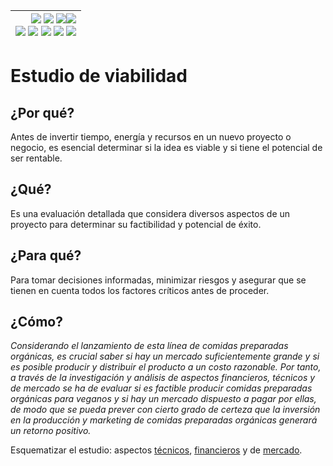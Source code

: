 <div align=right>

|[![](https://img.shields.io/badge/-Inicio-FFF?style=flat&logo=Emlakjet&logoColor=black)](/README.md) [![](https://img.shields.io/badge/-Introducción-FFF?style=flat&logo=abbrobotstudio&logoColor=black)](/documentos/intro.md) [![](https://img.shields.io/badge/-Panorámica-FFF?style=flat&logo=openstreetmap&logoColor=black)](/documentos/panoramica.md)[![](https://img.shields.io/badge/-Modelos_de_lenguaje-FFF?style=flat&logo=LiveChat&logoColor=black)](/documentos/LLMs.md)<br>  [![](https://img.shields.io/badge/-Prompts-FFF?style=flat&logo=Proton&logoColor=black)](/documentos/prompts/README.md) [![](https://img.shields.io/badge/-Ing,_de_prompts-FFF?style=flat&logo=googleearthengine&logoColor=black)](/documentos/ingenieriaDePrompts/README.md) [![](https://img.shields.io/badge/-Patrones-FFF?style=flat&logo=textpattern&logoColor=black)](/documentos/ingenieriaDePrompts/patrones/README.md) [![](https://img.shields.io/badge/8vP-FFF?style=flat&logo=v8&logoColor=black)](/documentos/prompts/mejoresPracticas/8virtudesDelPrompting.md) [![](https://img.shields.io/badge/-Casos_de_uso-FFF?style=flat&logo=gitbook&logoColor=black)](/documentos/casosDeUso/README.md)|
|-:|

</div>

# Estudio de viabilidad

## ¿Por qué?

Antes de invertir tiempo, energía y recursos en un nuevo proyecto o negocio, es esencial determinar si la idea es viable y si tiene el potencial de ser rentable.

## ¿Qué?

Es una evaluación detallada que considera diversos aspectos de un proyecto para determinar su factibilidad y potencial de éxito.

## ¿Para qué?

Para tomar decisiones informadas, minimizar riesgos y asegurar que se tienen en cuenta todos los factores críticos antes de proceder.

## ¿Cómo?

*Considerando el lanzamiento de esta línea de comidas preparadas orgánicas, es crucial saber si hay un mercado suficientemente grande y si es posible producir y distribuir el producto a un costo razonable. Por tanto, a través de la investigación y análisis de aspectos financieros, técnicos y de mercado se ha de evaluar si es factible producir comidas preparadas orgánicas para veganos y si hay un mercado dispuesto a pagar por ellas, de modo que se pueda prever con cierto grado de certeza que la inversión en la producción y marketing de comidas preparadas orgánicas generará un retorno positivo.*

Esquematizar el estudio: aspectos [técnicos](aspectosTecnicos.md), [financieros](aspectosFinancieros.md) y de [mercado](aspectosDeMercado.md).